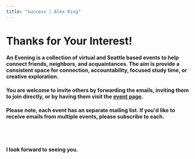 ```yaml
---
title: "Success | Alex King"
---
```


# **Thanks for Your Interest!**

#### An Evening is a collection of virtual and Seattle based events to help connect friends, neighbors, and acquaintances. The aim is provide a consistent space for connection, accountability, focused study time, or creative exploration.

#### You are welcome to invite others by forwarding the emails, inviting them to join directly, or by having them visit the [event page](/evening).

#### Please note, each event has an separate mailing list. If you'd like to receive emails from multiple events, please subscribe to each.

<br /><br />

#### I look forward to seeing you.
